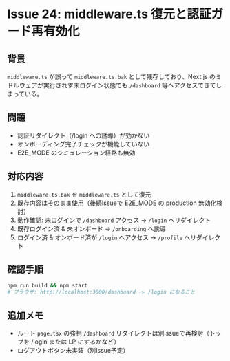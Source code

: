 # Issue 24: middleware.ts 復元と認証ガード再有効化

## 背景
`middleware.ts` が誤って `middleware.ts.bak` として残存しており、Next.js のミドルウェアが実行されず未ログイン状態でも `/dashboard` 等へアクセスできてしまっている。

## 問題
- 認証リダイレクト（/login への誘導）が効かない
- オンボーディング完了チェックが機能していない
- E2E_MODE のシミュレーション経路も無効

## 対応内容
1. `middleware.ts.bak` を `middleware.ts` として復元
2. 既存内容はそのまま使用（後続Issueで E2E_MODE の production 無効化検討）
3. 動作確認: 未ログインで `/dashboard` アクセス → `/login` へリダイレクト
4. 既存ログイン済 & 未オンボード → `/onboarding` へ誘導
5. ログイン済 & オンボード済が `/login` へアクセス → `/profile` へリダイレクト

## 確認手順
```bash
npm run build && npm start
# ブラウザ: http://localhost:3000/dashboard -> /login になること
```

## 追加メモ
- ルート `page.tsx` の強制 `/dashboard` リダイレクトは別Issueで再検討（トップを /login または LP にするかなど）
- ログアウトボタン未実装（別Issue予定）
